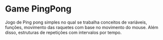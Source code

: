 # Game PingPong

Jogo de Ping pong simples no qual se trabalha conceitos de variáveis, funções, movimento das raquetes com base no movimento do mouse.
Além disso, estruturas de repetições com intervalos por tempo.

